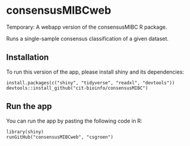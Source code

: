 # consensusMIBCweb
Temporary: A webapp version of the consensusMIBC R package. 

Runs a single-sample consensus classification of a given dataset.

## Installation

To run this version of the app, please install shiny and its dependencies:

```{r}
install.packages(c("shiny", "tidyverse", "readxl", "devtools"))
devtools::install_github("cit-bioinfo/consensusMIBC")
```

## Run the app

You can run the app by pasting the following code in R:

```{r}
library(shiny)
runGitHub("consensusMIBCweb", "csgroen")
```
